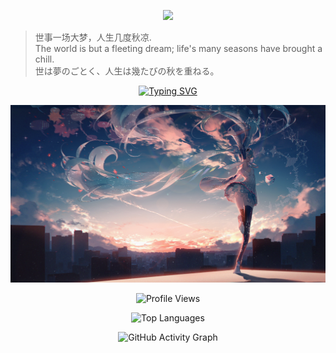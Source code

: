 <p align="center">
<img src="https://capsule-render.vercel.app/api?type=waving&color=gradient&customColorList=22&height=300&&section=header&text=太阳所颂何曲&fontSize=90&fontAlign=50&fontAlignY=30&desc=应许清晨之曲&descAlign=50&descSize=30&descAlignY=60&animation=twinkling&cache=1" />
</p>

> <p style="margin: 0;">世事一场大梦，人生几度秋凉.</p>
> <p style="margin: 0;">The world is but a fleeting dream; life's many seasons have brought a chill.</p>
> <p style="margin: 0;">世は夢のごとく、人生は幾たびの秋を重ねる。</p>

<p align="center">
 <a href="https://git.io/typing-svg"><img src="https://readme-typing-svg.demolab.com?font=Fira+Code&pause=2000&color=39C5BB&center=true&vCenter=true&width=500&lines=Hi%EF%BC%81This+is+The+East+Isld+Stoker" alt="Typing SVG" /></a>
</p>
<p align="center">
<img src="Assets/image/70858371_p0.jpg" />
</p>

<p align="center">
  <img src="https://komarev.com/ghpvc/?username=TheEastIsldStoker&label=Profile%20views&color=0e75b4&style=flat" alt="Profile Views" />
</p>
<p align="center">
  <img src="https://github-readme-stats.vercel.app/api/top-langs/?username=TheEastIsleStoker&layout=compact&theme=tokyonight" alt="Top Languages" />
</p>
<p align="center">
  <img src="https://github-readme-activity-graph.vercel.app/graph?username=TheEastIsleStoker&theme=dracula" alt="GitHub Activity Graph" />
</p>

